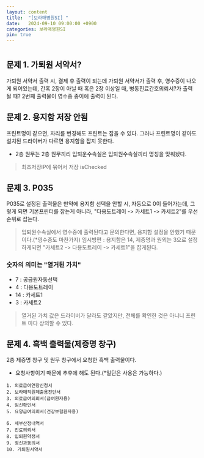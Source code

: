 ```yaml
---
layout: content
title:  "[보라매병원SI] "
date:   2024-09-10 09:00:00 +0900
categories: 보라매병원SI
pin: true
---
```



#


## 문제 1. 가퇴원 서약서?
가퇴원 서약서 출력 시, 결제 후 출력이 되는데
가퇴원 서약서가 출력 후, 영수증이 나오게 되어있는데, 간혹 2장이 아닐 때 혹은 2장 이상일 때, 병동진료간호의뢰서?가 출력 될 때?
2번째 출력물이 영수증 종이에 출력이 된다.

## 문제 2. 용지함 저장 안됨
프린트명이 같으면, 자리를 변경해도 프린트는 잡을 수 있다. 그러나 프린트명이 같아도 설치된 드라이버가 다르면 용지함을 잡지 못한다.
- 2층 원무는 2층 원무끼리 입퇴운수속실은 입퇴원수속실끼리 명칭을 맞춰놨다.
> 최초저장IP에 묶어서 저장
> isChecked

## 문제 3. P035
P035로 설정된 출력물은 만약에 용지함 선택을 안할 시, 자동으로 0이 들어가는데, 
그렇게 되면 기본프린터를 잡는게 아니라, "다용도트레이 -> 카세트1 -> 카세트2"를 우선순위로 잡는다.
> 입퇴원수속실에서 영수증에 출력된다고 문의한다면, 용지함 설정을 안했기 때문이다.(*영수증도 마찬가지)
> 임시방편 : 용지함은 14, 제증명과 원외는 3으로 설정하게되면 "카세트2 -> 다용도트레이 -> 카세트1"을 잡게된다. 

### 숫자의 의미는 "열거된 가치"
- 7  : 공급원자동선택
- 4  : 다용도트레이
- 14 : 카세트1
- 3  : 카세트2
> 열거된 가치 값은 드라이버가 달라도 같았지만, 전체를 확인한 것은 아니니 프린트 마다 상의할 수 있다.

## 문제 4. 흑백 출력물(제증명 창구)
2층 제증명 창구 및 원무 창구에서 요청한 흑백 출력물이다.

- 요청사항이기 때문에 추후에 해도 된다.(*일단은 사용은 가능하다.)
```
1. 의료급여연장신청서
2. 보라매직원제출용진단서
3. 의료급여의뢰서(급여환자용)
4. 임신확인서
5. 요양급여의뢰서(건강보험환자용)

6. 세부산정내역서
7. 진료의뢰서
8. 입퇴원약정서
9. 정신과동의서
10. 가퇴원서약서
```

